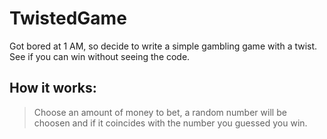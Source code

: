 # TwistedGame
Got bored at 1 AM, so decide to write a simple gambling game with a twist. See if you can win without seeing the code.

## How it works:
> Choose an amount of money to bet, a random number will be choosen and if it coincides with the number you guessed you win. 
